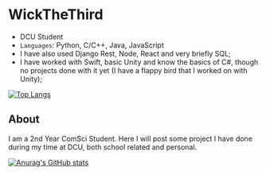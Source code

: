 
# WickTheThird

- DCU Student
- `Languages`: Python, C/C++, Java, JavaScript
- I have also used Django Rest, Node, React and very briefly SQL;
- I have worked with Swift, basic Unity and know the basics of C#, though no projects done with it yet (I have a flappy bird that I worked on with Unity);

[![Top Langs](https://github-readme-stats-git-masterrstaa-rickstaa.vercel.app/api/top-langs/?username=WickTheThird)](https://github.com/anuraghazra/github-readme-stats)

  
## About

I am a 2nd Year ComSci Student. Here I will post some project I have done during my time at DCU, both school related and personal.

[![Anurag's GitHub stats](https://github-readme-stats.vercel.app/api?username=WickTheThird)](https://github.com/anuraghazra/github-readme-stats)
